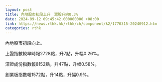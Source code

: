 ```yaml
---
layout: post
title: 內地股市初段上升　滬股升約0.3%
date: 2024-09-12 09:45:42.000000000 +08:00
link: https://news.rthk.hk/rthk/ch/component/k2/1770315-20240912.htm
categories: rthk
---
```


內地股市初段向上。

上證指數較早時報2728點，升7點，升幅0.26%。

深證成份指數報8152點，升47點，升幅0.58%。

創業板指數報1572點，升14點，升幅0.9%。

